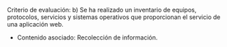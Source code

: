 Criterio de evaluación:
b) Se ha realizado un inventario de equipos, protocolos, servicios y sistemas operativos que proporcionan el servicio de una aplicación web.

* Contenido asociado: Recolección de información.